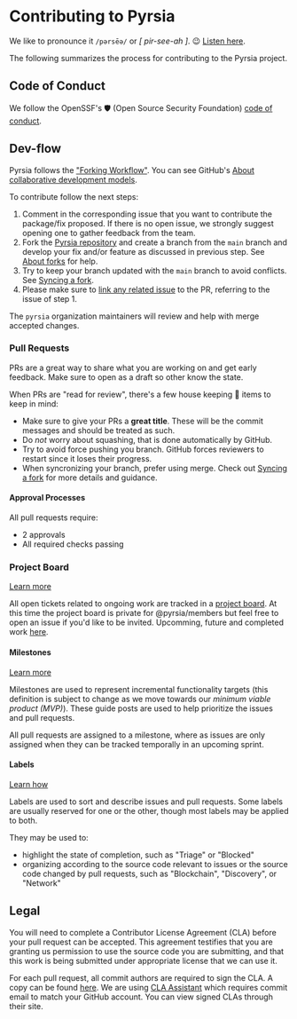 # Contributing to Pyrsia

We like to pronounce it `/pərsēə/` or _[ pir-see-ah ]_. 😉 [Listen here](https://www.youtube.com/watch?v=yvFiJGMqM_Q&t=77s).

The following summarizes the process for contributing to the Pyrsia project.

## Code of Conduct

We follow the OpenSSF's 🛡️ (Open Source Security Foundation) [code of conduct](https://openssf.org/community/code-of-conduct/).

## Dev-flow

Pyrsia follows the ["Forking Workflow"](https://blog.devgenius.io/git-forking-workflow-bbba0226d39c). You can see GitHub's
[About collaborative development models](https://docs.github.com/en/pull-requests/collaborating-with-pull-requests/getting-started/about-collaborative-development-models#fork-and-pull-model).

To contribute follow the next steps:

1. Comment in the corresponding issue that you want to contribute the package/fix proposed. If there is no open issue, we strongly suggest
   opening one to gather feedback from the team.
2. Fork the [Pyrsia repository](https://github.com/pyrsia/pyrsia/fork) and create a branch from the `main` branch and develop
   your fix and/or feature as discussed in previous step. See
   [About forks](https://docs.github.com/en/pull-requests/collaborating-with-pull-requests/working-with-forks/about-forks) for help.
3. Try to keep your branch updated with the `main` branch to avoid conflicts. See 
   [Syncing a fork](https://docs.github.com/en/pull-requests/collaborating-with-pull-requests/working-with-forks/syncing-a-fork).
5. Please make sure to [link any related issue](https://docs.github.com/en/issues/tracking-your-work-with-issues/linking-a-pull-request-to-an-issue)
   to the PR, referring to the issue of step 1.

The `pyrsia` organization maintainers will review and help with merge accepted changes.

### Pull Requests

PRs are a great way to share what you are working on and get early feedback. Make sure to open as a draft so other know the state.

When PRs are "read for review", there's a few house keeping 🧹 items to keep in mind:

- Make sure to give your PRs a **great title**. These will be the commit messages and should be treated as such.
- Do _not_ worry about squashing, that is done automatically by GitHub.
- Try to avoid force pushing you branch. GitHub forces reviewers to restart since it loses their progress.
- When syncronizing your branch, prefer using merge. Check out [Syncing a fork](https://docs.github.com/en/pull-requests/collaborating-with-pull-requests/working-with-forks/syncing-a-fork) for more details and guidance.

#### Approval Processes

All pull requests require:

- 2 approvals
- All required checks passing

### Project Board

[Learn more](https://docs.github.com/en/issues/organizing-your-work-with-project-boards/managing-project-boards/about-project-boards)

All open tickets related to ongoing work are tracked in a [project board](https://docs.github.com/en/issues/organizing-your-work-with-project-boards). 
At this time the project board is private for @pyrsia/members but feel free to open an issue if you'd like to be invited. Upcomming, future and completed work [here](https://github.com/orgs/pyrsia/projects/2).

#### Milestones

[Learn more](https://docs.github.com/en/issues/using-labels-and-milestones-to-track-work/about-milestones)

Milestones are used to represent incremental functionality targets (this definition is subject to change as we move towards our _minimum viable product (MVP)_). These guide posts are used to help prioritize the issues and pull requests.

All pull requests are assigned to a milestone, where as issues are only assigned when they can be tracked temporally in an upcoming sprint.

#### Labels

[Learn how](https://docs.github.com/en/issues/using-labels-and-milestones-to-track-work/managing-labels#applying-a-label)

Labels are used to sort and describe issues and pull requests. Some labels are usually reserved for one or the other, though most labels may be applied to both.

They may be used to:

- highlight the state of completion, such as "Triage" or "Blocked"
- organizing according to the source code relevant to issues or the source code changed by pull requests, such as "Blockchain", "Discovery", or "Network"

## Legal

You will need to complete a Contributor License Agreement (CLA) before your pull request can be accepted. This agreement testifies that you are granting us permission to use the source code you are submitting, and that this work is being submitted under appropriate license that we can use it.

For each pull request, all commit authors are required to sign the CLA. A copy can be found [here](https://jfrog.com/cla/). We are using [CLA Assistant](https://cla-assistant.io/) which requires commit email to match your GitHub account. You can view signed CLAs through their site. 
